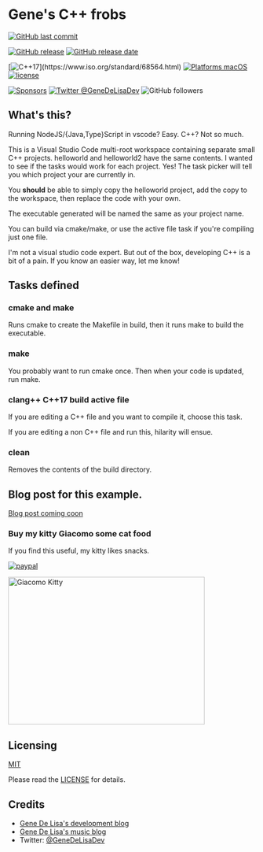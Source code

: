 # Gene's C++ frobs

[![GitHub last commit](https://img.shields.io/github/last-commit/genedelisa/vscode-cppprojects.svg)](https://github.com/genedelisa/vscode-cppprojects/commits/master)

[![GitHub release](https://img.shields.io/github/release/genedelisa/vscode-cppprojects.svg)](https://github.com/genedelisa/vscode-cppprojects/releases/)
[![GitHub release date](https://img.shields.io/github/release-date/genedelisa/vscode-cppprojects.svg)](https://github.com/genedelisa/vscode-cppprojects/releases)


[![C++17](https://img.shields.io/badge/c++17-compatible-4BC51D.svg?style=flat")](https://www.iso.org/standard/68564.html)
[![Platforms macOS](https://img.shields.io/badge/Platforms-OS%20X-lightgray.svg?style=flat)](https://swift.org/)
[![license](https://img.shields.io/github/license/mashape/apistatus.svg)](https://en.wikipedia.org/wiki/MIT_License)

[![Sponsors](https://img.shields.io/badge/Sponsors-Rockhopper%20Technologies-orange.svg?style=flat)](http://www.rockhoppertech.com/)
[![Twitter @GeneDeLisaDev](https://img.shields.io/twitter/follow/GeneDeLisaDev.svg?style=social)](https://twitter.com/GeneDeLisaDev)
![GitHub followers](https://img.shields.io/github/followers/genedelisa.svg?label=Follow&style=social)

## What's this?

Running NodeJS/{Java,Type}Script in vscode? Easy. 
C++? Not so much.

This is a Visual Studio Code multi-root workspace containing separate small C++ projects. helloworld and helloworld2 have the same contents. I wanted to see if the tasks would work for each project. Yes! The task picker will tell you which project your are currently in.


You **should** be able to simply copy the helloworld project, add the copy to the workspace, then replace the code with your own.

The executable generated will be named the same as your project name.

You can build via cmake/make, or use the active file task if you're compiling just one file.

I'm not a visual studio code expert. But out of the box, developing C++ is a bit of a pain.
If you know an easier way, let me know!

## Tasks defined

### cmake and make
Runs cmake to create the Makefile in build, then it runs make to build the executable.

### make
You probably want to run cmake once. Then when your code is updated, run make.

### clang++ C++17 build active file
If you are editing a C++ file and you want to compile it, choose this task.

If you are editing a non C++ file and run this, hilarity will ensue.

### clean
Removes the contents of the build directory.


## Blog post for this example.

[Blog post coming coon](http://www.rockhoppertech.com/blog/)


### Buy my kitty Giacomo some cat food
If you find this useful, my kitty likes snacks.

[![paypal](https://www.paypalobjects.com/en_US/i/btn/btn_donate_SM.gif)](https://www.paypal.com/cgi-bin/webscr?cmd=_donations&business=F5KE9Z29MH8YQ&bnP-DonationsBF:btn_donate_SM.gif:NonHosted)

<img src="http://www.rockhoppertech.com/blog/wp-content/uploads/2016/07/momocoding-1024.png" alt="Giacomo Kitty" width="400" height="300">


## Licensing

[MIT](https://en.wikipedia.org/wiki/MIT_License)

Please read the [LICENSE](LICENSE) for details.

## Credits

*	[Gene De Lisa's development blog](http://rockhoppertech.com/blog/)
*	[Gene De Lisa's music blog](http://genedelisa.com/)
*   Twitter: [@GeneDeLisaDev](http://twitter.com/genedelisadev)
